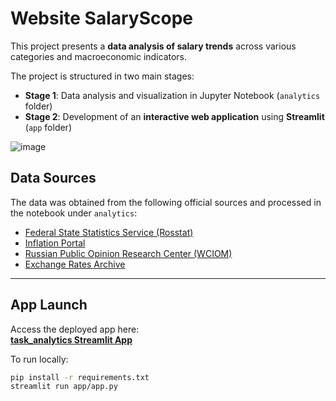 # Website SalaryScope

This project presents a **data analysis of salary trends** across various categories and macroeconomic indicators.

The project is structured in two main stages:

- **Stage 1**: Data analysis and visualization in Jupyter Notebook (`analytics` folder)  
- **Stage 2**: Development of an **interactive web application** using **Streamlit** (`app` folder)  

![image](https://github.com/user-attachments/assets/4deb5050-66eb-49fa-bca7-6ba7895e7180)

## Data Sources

The data was obtained from the following official sources and processed in the notebook under `analytics`:

- [Federal State Statistics Service (Rosstat)](https://rosstat.gov.ru/labor_market_employment_salaries)  
- [Inflation Portal](https://xn----ctbjnaatncev9av3a8f8b.xn--p1ai/)  
- [Russian Public Opinion Research Center (WCIOM)](https://wciom.ru/analytical-reviews/analiticheskii-obzor/schaste-v-rossii-monitoring-16042025)  
- [Exchange Rates Archive](https://ru.myfin.by/currency/cb-rf-archive/usd)

---

## App Launch

Access the deployed app here:  
**[task_analytics Streamlit App](https://mvp-in-data-science-mayya-gorsh-salary-statictics.streamlit.app/)**

To run locally:

```bash
pip install -r requirements.txt
streamlit run app/app.py
```
